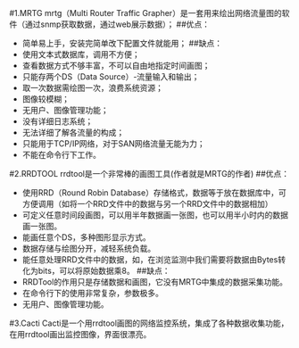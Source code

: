 #1.MRTG
mrtg（Multi Router Traffic Grapher）是一套用来绘出网络流量图的软件（通过snmp获取数据，通过web展示数据）；
##优点：
- 简单易上手，安装完简单改下配置文件就能用；
##缺点：
- 使用文本式数据库，调用不方便；
- 查看数据方式不够丰富，不可以自由地指定时间画图；
- 只能存两个DS（Data Source）-流量输入和输出；
- 取一次数据需绘图一次，浪费系统资源；
- 图像较模糊；
- 无用户、图像管理功能；
- 没有详细日志系统；
- 无法详细了解各流量的构成；
- 只能用于TCP/IP网络，对于SAN网络流量无能为力；
- 不能在命令行下工作。

#2.RRDTOOL
rrdtool是一个非常棒的画图工具(作者就是MRTG的作者)
##优点：
- 使用RRD（Round Robin Database）存储格式，数据等于放在数据库中，可方便调用（如将一个RRD文件中的数据与另一个RRD文件中的数据相加）
- 可定义任意时间段画图，可以用半年数据画一张图，也可以用半小时内的数据画一张图。
- 能画任意个DS，多种图形显示方式。
- 数据存储与绘图分开，减轻系统负载。
- 能任意处理RRD文件中的数据，如，在浏览监测中我们需要将数据由Bytes转化为bits，可以将原始数据乘8。
##缺点：
- RRDTool的作用只是存储数据和画图，它没有MRTG中集成的数据采集功能。
- 在命令行下的使用非常复杂，参数极多。
- 无用户、图像管理功能。

#3.Cacti
Cacti是一个用rrdtool画图的网络监控系统，集成了各种数据收集功能，在用rrdtool画出监控图像，界面很漂亮。
